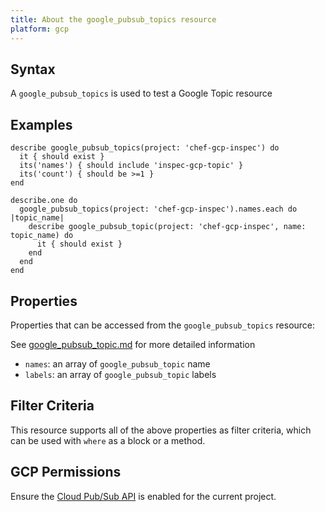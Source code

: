 ```yaml
---
title: About the google_pubsub_topics resource
platform: gcp
---
```


## Syntax
A `google_pubsub_topics` is used to test a Google Topic resource

## Examples
```
describe google_pubsub_topics(project: 'chef-gcp-inspec') do
  it { should exist }
  its('names') { should include 'inspec-gcp-topic' }
  its('count') { should be >=1 }
end

describe.one do
  google_pubsub_topics(project: 'chef-gcp-inspec').names.each do |topic_name|
    describe google_pubsub_topic(project: 'chef-gcp-inspec', name: topic_name) do
      it { should exist }
    end
  end
end
```

## Properties
Properties that can be accessed from the `google_pubsub_topics` resource:

See [google_pubsub_topic.md](google_pubsub_topic.md) for more detailed information
  * `names`: an array of `google_pubsub_topic` name
  * `labels`: an array of `google_pubsub_topic` labels

## Filter Criteria
This resource supports all of the above properties as filter criteria, which can be used
with `where` as a block or a method.

## GCP Permissions

Ensure the [Cloud Pub/Sub API](https://console.cloud.google.com/apis/library/pubsub.googleapis.com/) is enabled for the current project.
